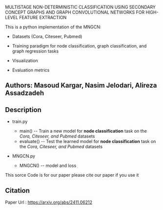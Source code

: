 MULTISTAGE NON-DETERMINISTIC CLASSIFICATION USING SECONDARY CONCEPT GRAPHS AND GRAPH CONVOLUTIONAL NETWORKS FOR HIGH-LEVEL FEATURE EXTRACTION


This is a python implementation of the MNGCN:

* Datasets (Cora, Citeseer, Pubmed)

* Training paradigm for node classification, graph classification, and graph regression tasks

* Visualization

* Evaluation metrics 

## Authors: Masoud Kargar, Nasim Jelodari, Alireza Assadzadeh

## Description

* train.py  
  * main() -- Train a new model for **node classification** task on the *Cora, Citeseer, and Pubmed* datasets
  * evaluate() -- Test the learned model for **node classification** task on the *Cora, Citeseer, and Pubmed* datasets

* MNGCN.py  
  
  * MNGCN() -- model and loss



This sorce Code is for our paper please cite our paper if you use it 

## Citation

Paper Url : https://arxiv.org/abs/2411.06212


